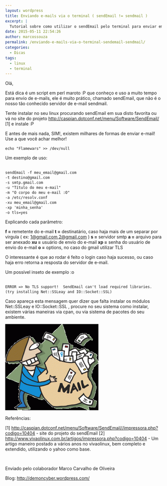 ```yaml
---
layout: wordpress
title: Enviando e-mails via o terminal ( sendEmail != sendmail )
excerpt: |
  Tutorial sobre como utilizar o sendEmail pelo terminal para enviar emails
date: 2015-05-11 22:54:26
author: marcossouza
permalink: /enviando-e-mails-via-o-terminal-sendemail-sendmail/
categories:
  - Dicas
tags:
  - linux
  - terminal
---
```


Olá,

Está dica é um script em perl maroto :P que conheço e uso a muito tempo para envio de e-mails, ele é muito prático, chamado sendEmail, que não é o nosso tão conhecido servidor de e-mail sendmail.

Tente instalar no seu linux procurando sendEmail em sua disto favorita ou vá no site do projeto <a title="&quot;http://caspian.dotconf.net/menu/Software/SendEmail/&quot;" href="/wp-admin/%22http://caspian.dotconf.net/menu/Software/SendEmail/%22" target="_blank">http://caspian.dotconf.net/menu/Software/SendEmail/</a> [1] e instale :P

E antes de mais nada, SIM!, existem milhares de formas de enviar e-mail! Use a que você achar melhor!
<pre><code>echo "Flamewars" &gt;&gt; /dev/null</code></pre>
Um exemplo de uso:
<pre><code>
sendEmail -f meu_email@gmail.com
-t destino@gmail.com
-s smtp.gmail.com
-u "Título do meu e-mail"
-m "O corpo do meu e-mail :O"
-a /etc/resolv.conf
-xu meu_email@gmail.com
-xp 'minha_senha'
-o tls=yes
</code></pre>
Explicando cada parâmetro:

<strong>f =</strong> remetente do e-mail
<strong>t =</strong> destinatário, caso haja mais de um separar por virgula ( ex: <a href="mailto:1@gmail.com">1@gmail.com</a>,<a href="mailto:2@gmail.com">2@gmail.com</a> )
<strong>s =</strong> servidor smtp
<strong>a =</strong> arquivo para ser anexado
<strong>xu =</strong> usuário de envio do e-mail
<strong>xp =</strong> senha do usuário de envio do e-mail
<strong>o =</strong> options, no caso do gmail utilizar TLS

O interessante é que ao rodar é feito o login caso haja sucesso, ou caso haja erro retorna a resposta do servidor de e-mail.

Um possível inseto de exemplo :o
<pre><code>
ERROR =&gt; No TLS support!  SendEmail can't load required libraries. (try installing Net::SSLeay and IO::Socket::SSL)
</code></pre>
Caso apareça esta mensagem quer dizer que falta instalar os módulos Net::SSLeay e IO::Socket::SSL , procure no seu sistema como instalar, existem várias maneiras via cpan, ou via sistema de pacotes do seu ambiente.

<a href="/assets/wp-content/uploads/2015/05/junk_mail.gif"><img class=" size-medium wp-image-2186 aligncenter" src="/assets/wp-content/uploads/2015/05/junk_mail-300x276.gif" alt="junk_mail" width="300" height="276" /></a>

Referências:

[1] <a href="http://caspian.dotconf.net/menu/Software/SendEmail//impressora.php?codigo=10404" target="_blank">http://caspian.dotconf.net/menu/Software/SendEmail//impressora.php?codigo=10404</a> - site do projeto do sendEmail
[2] <a href="http://www.vivaolinux.com.br/artigos/impressora.php?codigo=10404" target="_blank">http://www.vivaolinux.com.br/artigos/impressora.php?codigo=10404</a> - Um artigo maneiro postado a vários anos no vivaolinux, bem completo e extendido, utilizando o yahoo como base.

&nbsp;

Enviado pelo colaborador Marco Carvalho de Oliveira

Blog: <a href="http://demoncyber.wordpress.com/" target="_blank">http://demoncyber.wordpress.com/</a>